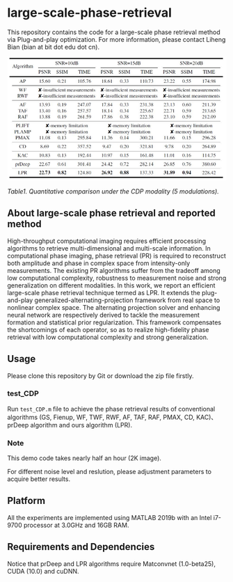 # large-scale-phase-retrieval
This repository contains the code for a large-scale phase retrieval method via Plug-and-play optimization. For more information, please contact Liheng Bian (bian at bit dot edu dot cn).

![image](https://github.com/bianlab/large-scale-phase-retrieval/blob/main/results/Quantitative_results.JPG)

*Table1. Quantitative comparison under the CDP modality (5 modulations).*

## About large-scale phase retrieval and reported method
High-throughput computational imaging requires efficient processing algorithms to retrieve multi-dimensional and multi-scale information. In computational phase imaging, phase retrieval (PR) is required to reconstruct both amplitude and phase in complex space from intensity-only measurements. The existing PR algorithms suffer from the tradeoff among
low computational complexity, robustness to measurement noise and strong generalization on different modalities. In this work, we report an efficient large-scale phase retrieval technique termed as LPR. It extends the plug-and-play generalized-alternating-projection framework
from real space to nonlinear complex space. The alternating projection solver and enhancing
neural network are respectively derived to tackle the measurement formation and statistical
prior regularization. This framework compensates the shortcomings of each operator, so as
to realize high-fidelity phase retrieval with low computational complexity and strong generalization.


## Usage

Please clone this repository by Git or download the zip file firstly. 

### test_CDP

Run `test_CDP.m` file to achieve the phase retrieval results of conventional algorithms (GS, Fienup, WF, TWF, RWF, AF, TAF, RAF, PMAX, CD, KAC)、prDeep algorithm and ours algorithm (LPR).
 
### Note
This demo code takes nearly half an hour (2K image).

For different noise level and reslution, please adjustment parameters to acquire better results.


## Platform

All the experiments are implemented using MATLAB 2019b with an Intel i7-9700 processor at 3.0GHz and 16GB RAM. 


## Requirements and Dependencies

Notice that prDeep and LPR algorithms require Matconvnet (1.0-beta25), CUDA (10.0) and cuDNN.
